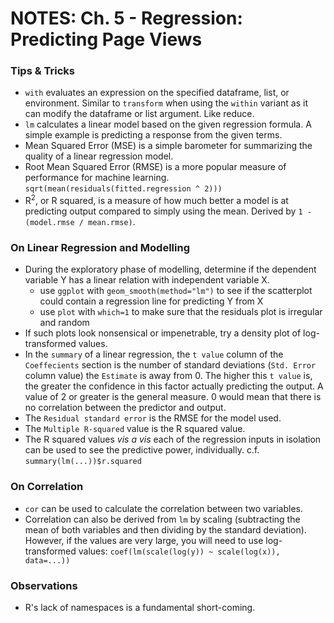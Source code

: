 # NOTES: Ch. 5 - Regression: Predicting Page Views #

### Tips & Tricks 
- `with` evaluates an expression on the specified dataframe, list, or environment. Similar to `transform` when using the `within` variant as it can modify the dataframe or list argument. Like reduce.
- `lm` calculates a linear model based on the given regression formula. A simple example is predicting a response from the given terms.
- Mean Squared Error (MSE) is a simple barometer for summarizing the quality of a linear regression model. 
- Root Mean Squared Error (RMSE) is a more popular measure of performance for machine learning. `sqrt(mean(residuals(fitted.regression ^ 2)))`
- R<sup>2</sup>, or R squared, is a measure of how much better a model is at predicting output compared to simply using the mean. Derived by `1 - (model.rmse / mean.rmse)`. 

### On Linear Regression and Modelling
- During the exploratory phase of modelling, determine if the dependent variable Y has a linear relation with independent variable X.
   - use `ggplot` with `geom_smooth(method="lm")` to see if the scatterplot could contain a regression line for predicting Y from X
   - use `plot` with `which=1` to make sure that the residuals plot is irregular and random
- If such plots look nonsensical or impenetrable, try a density plot of log-transformed values.
- In the `summary` of a linear regression, the `t value` column of the `Coeffecients` section is the number of standard deviations (`Std. Error` column value) the `Estimate` is away from 0. The higher this `t value` is, the greater the confidence in this factor actually predicting the output. A value of 2 or greater is the general measure. 0 would mean that there is no correlation between the predictor and output.
- The `Residual standard error` is the RMSE for the model used.
- The `Multiple R-squared` value is the R squared value. 
- The R squared values <i>vis a vis</i> each of the regression inputs in isolation can be used to see the predictive power, individually. c.f. `summary(lm(...))$r.squared`

### On Correlation
- `cor` can be used to calculate the correlation between two variables.
- Correlation can also be derived from `lm` by scaling (subtracting the mean of both variables and then dividing by the standard deviation). However, if the values are very large, you will need to use log-transformed values: `coef(lm(scale(log(y)) ~ scale(log(x)), data=...))`

### Observations
- R's lack of namespaces is a fundamental short-coming.

